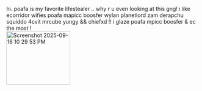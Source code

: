 hi. poafa is my favorite lifestealer .. why r u even looking at this gng!
i like ecorridor wifies poafa mapicc boosfer wylan planetlord zam derapchu squiddo 4cvit mrcube yungy && chiefxd !! i glaze poafa mpicc boosfer & ec the most !
⠀⠀⠀⠀⠀⠀⠀⠀⠀⠀⠀⠀⠀⠀⠀⠀⠀⠀⠀⠀⠀⠀⠀⠀⠀⠀⠀⠀⠀⠀⠀<img width="167" height="141" alt="Screenshot 2025-09-16 10 29 53 PM" src="https://github.com/user-attachments/assets/e676f55a-0592-48ef-bd95-877898d0ef00" />
